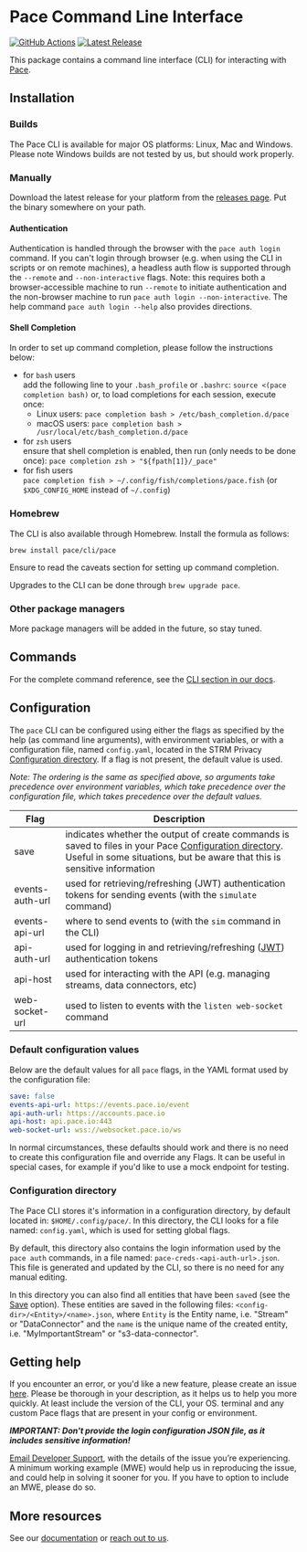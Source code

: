 # Pace Command Line Interface

[![GitHub Actions](https://github.com/pace/cli/workflows/Build/badge.svg)](https://github.com/pace/cli/actions)
[![Latest Release](https://img.shields.io/github/v/release/pace/cli)](https://github.com/pace/cli/releases/latest)

This package contains a command line interface (CLI) for interacting with [Pace](https://www.pace.io).

## Installation

### Builds
The Pace CLI is available for major OS platforms: Linux, Mac and Windows. Please note Windows builds are not tested by us, but should work properly.

### Manually

Download the latest release for your platform from
the [releases page](https://github.com/pace/cli/releases/latest). Put the binary somewhere on your path.

#### Authentication
Authentication is handled through the browser with the `pace auth login` command. If you can't login through browser (e.g. when using the CLI in scripts or on remote machines), a headless auth flow is supported through the `--remote` and `--non-interactive` flags. Note: this requires both a browser-accessible machine to run `--remote` to initiate authentication and the non-browser machine to run `pace auth login --non-interactive`. The help command `pace auth login --help` also provides directions.

#### Shell Completion

In order to set up command completion, please follow the instructions below:

- for `bash` users \
  add the following line to your `.bash_profile` or `.bashrc`:
  `source <(pace completion bash)`
  or, to load completions for each session, execute once:
  - Linux users: `pace completion bash > /etc/bash_completion.d/pace`
  - macOS users: `pace completion bash > /usr/local/etc/bash_completion.d/pace`
- for `zsh` users \
  ensure that shell completion is enabled, then run (only needs to be done once):
  `pace completion zsh > "${fpath[1]}/_pace"`
- for fish users \
  `pace completion fish > ~/.config/fish/completions/pace.fish` (or `$XDG_CONFIG_HOME` instead of `~/.config`)

### Homebrew

The CLI is also available through Homebrew. Install the formula as follows:

```
brew install pace/cli/pace
```

Ensure to read the caveats section for setting up command completion.

Upgrades to the CLI can be done through `brew upgrade pace`.

### Other package managers

More package managers will be added in the future, so stay tuned.

## Commands

For the complete command reference, see
the [CLI section in our docs](https://docs.pace.io/docs/latest/reference/cli-reference/).

## Configuration

The `pace` CLI can be configured using either the flags as specified by the help (as command line arguments), with
environment variables, or with a configuration file, named `config.yaml`, located in the STRM
Privacy [Configuration directory](#configuration-directory). If a flag is not present, the default value is used.

*Note: The ordering is the same as specified above, so arguments take precedence over environment variables, which take
precedence over the configuration file, which takes precedence over the default values.*

| Flag  | Description                                                                                                                                                                                                            |
| ------------- |------------------------------------------------------------------------------------------------------------------------------------------------------------------------------------------------------------------------|
| save  | indicates whether the output of create commands is saved to files in your Pace [Configuration directory](#configuration-directory). Useful in some situations, but be aware that this is sensitive information |
| events-auth-url  | used for retrieving/refreshing (JWT) authentication tokens for sending events (with the `simulate` command)                                                                                                            |
| events-api-url | where to send events to (with the `sim` command in the CLI)                                                                                                                                                            |
| api-auth-url  | used for logging in and retrieving/refreshing ([JWT](https://jwt.io/)) authentication tokens                                                                                                                           |
| api-host | used for interacting with the API (e.g. managing streams, data connectors, etc)                                                                                                                                        |
| web-socket-url | used to listen to events with the `listen web-socket` command                                                                                                                                                          |

### Default configuration values

Below are the default values for all `pace` flags, in the YAML format used by the configuration file:

```yaml
save: false
events-api-url: https://events.pace.io/event
api-auth-url: https://accounts.pace.io
api-host: api.pace.io:443
web-socket-url: wss://websocket.pace.io/ws
```

In normal circumstances, these defaults should work and there is no need to create this configuration file and override
any Flags. It can be useful in special cases, for example if you'd like to use a mock endpoint for testing.

### Configuration directory

The Pace CLI stores it's information in a configuration directory, by default located in:
`$HOME/.config/pace/`. In this directory, the CLI looks for a file named: `config.yaml`, which is used for
setting global flags.

By default, this directory also contains the login information used by the `pace auth` commands, in a file
named: `pace-creds-<api-auth-url>.json`. This file is generated and updated by the CLI, so there is no need for any
manual editing.

In this directory you can also find all entities that have been `save`d (see the [Save](#configuration) option). These
entities are saved in the following files: `<config-dir>/<Entity>/<name>.json`, where `Entity` is the Entity name,
i.e. "Stream" or "DataConnector" and the `name` is the unique name of the created entity, i.e. "MyImportantStream" or
"s3-data-connector".

## Getting help

If you encounter an error, or you'd like a new feature, please create an
issue [here](https://github.com/pace/cli/issues/new). Please be thorough in your description, as it helps us
to help you more quickly. At least include the version of the CLI, your OS. terminal and any custom Pace flags
that are present in your config or environment.

***IMPORTANT: Don't provide the login configuration JSON file, as it includes sensitive information!***

[Email Developer Support](mailto:developer-support@pace.io), with the details of the issue you’re experiencing. A
minimum working example (MWE) would help us in reproducing the issue, and could help in solving it sooner for you. If
you have to option to include an MWE, please do so.

## More resources

See our [documentation](https://docs.pace.io)
or [reach out to us](https://docs.pace.io/docs/latest/contact/index.html).
